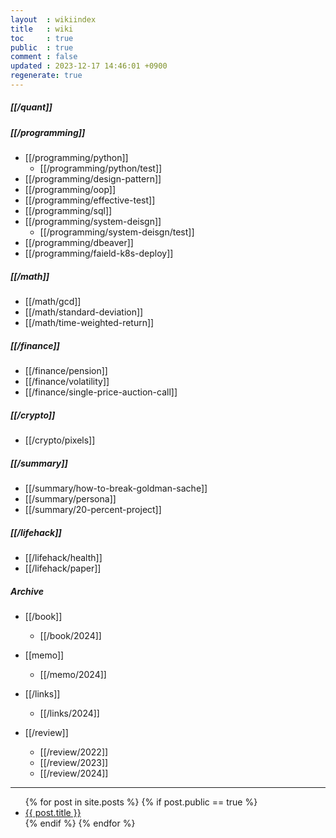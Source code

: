 ```yaml
---
layout  : wikiindex
title   : wiki
toc     : true
public  : true
comment : false
updated : 2023-12-17 14:46:01 +0900
regenerate: true
---
```


##### [[/quant]] 


##### [[/programming]]
* [[/programming/python]]
    * [[/programming/python/test]]
* [[/programming/design-pattern]]
* [[/programming/oop]]
* [[/programming/effective-test]]
* [[/programming/sql]]
* [[/programming/system-deisgn]]
    * [[/programming/system-deisgn/test]]  
* [[/programming/dbeaver]]
* [[/programming/faield-k8s-deploy]]
 


##### [[/math]]
* [[/math/gcd]]
* [[/math/standard-deviation]]
* [[/math/time-weighted-return]]

##### [[/finance]]
* [[/finance/pension]]
* [[/finance/volatility]]
* [[/finance/single-price-auction-call]]

##### [[/crypto]]
* [[/crypto/pixels]]


##### [[/summary]]
* [[/summary/how-to-break-goldman-sache]]
* [[/summary/persona]]
* [[/summary/20-percent-project]]


##### [[/lifehack]]
* [[/lifehack/health]]
* [[/lifehack/paper]]


##### Archive
* [[/book]]
    * [[/book/2024]]

* [[memo]]
    * [[/memo/2024]]

* [[/links]]
    * [[/links/2024]]

* [[/review]]
    * [[/review/2022]]
    * [[/review/2023]]
    * [[/review/2024]]

---
<div>
    <ul>
{% for post in site.posts %}
    {% if post.public == true %}
        <li>
            <a class="post-link" href="{{ post.url | prepend: site.baseurl }}">
                {{ post.title }}
            </a>
        </li>
    {% endif %}
{% endfor %}
    </ul>
</div>

